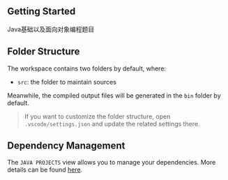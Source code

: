 ## Getting Started

Java基础以及面向对象编程题目

## Folder Structure

The workspace contains two folders by default, where:

- `src`: the folder to maintain sources


Meanwhile, the compiled output files will be generated in the `bin` folder by default.

> If you want to customize the folder structure, open `.vscode/settings.json` and update the related settings there.

## Dependency Management

The `JAVA PROJECTS` view allows you to manage your dependencies. More details can be found [here](https://github.com/microsoft/vscode-java-dependency#manage-dependencies).

